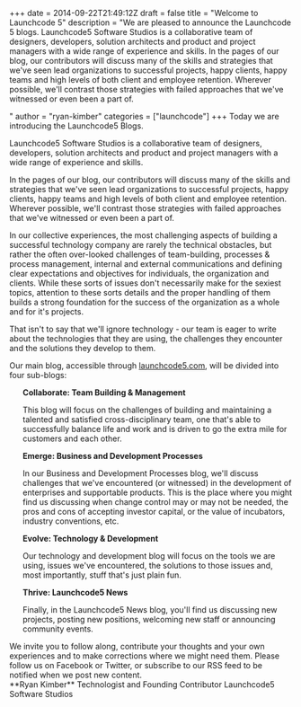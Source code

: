 +++
date = 2014-09-22T21:49:12Z
draft = false
title = "Welcome to Launchcode 5"
description = "We are pleased to announce the Launchcode 5 blogs. Launchcode5 Software Studios is a collaborative team of designers, developers, solution architects and product and project managers with a wide range of experience and skills. In the pages of our blog, our contributors will discuss many of the skills and strategies that we've seen lead organizations to successful projects, happy clients, happy teams and high levels of both client and employee retention. Wherever possible, we'll contrast those strategies with failed approaches that we've witnessed or even been a part of.</p>"
author = "ryan-kimber"
categories = ["launchcode"]
+++
Today we are introducing the Launchcode5 Blogs.

Launchcode5 Software Studios is a collaborative team of designers, developers, solution architects and product and project managers with a wide range of experience and skills.

In the pages of our blog, our contributors will discuss many of the skills and strategies that we've seen lead organizations to successful projects, happy clients, happy teams and high levels of both client and employee retention. Wherever possible, we'll contrast those strategies with failed approaches that we've witnessed or even been a part of.

In our collective experiences, the most challenging aspects of building a successful technology company are rarely the technical obstacles, but rather the often over-looked challenges of team-building, processes & process management, internal and external communications and defining clear expectations and objectives for individuals, the organization and clients. While these sorts of issues don't necessarily make for the sexiest topics, attention to these sorts details and the proper handling of them builds a strong foundation for the success of the organization as a whole and for it's projects.

That isn't to say that we'll ignore technology - our team is eager to write about the technologies that they are using, the challenges they encounter and the solutions they develop to them.

Our main blog, accessible through [launchcode5.com](http://www.launchcode5.com), will be divided into four sub-blogs:

<div>
    <ul style="list-style-type: none;">
        <li><b>Collaborate: Team Building & Management</b>
            <p>This blog will focus on the challenges of building and maintaining a talented and satisfied cross-disciplinary team, one that's able to successfully balance life and work and is driven to go the extra mile for customers and each other.</p>
        </li>
        <li>
            <b>Emerge: Business and Development Processes</b>
            <p>In our Business and Development Processes blog, we'll discuss challenges that we've encountered (or witnessed) in the development of enterprises and supportable products. This is the place where you might find us discussing when change control may or may not be needed, the pros and cons of accepting investor capital, or the value of incubators, industry conventions, etc.</p>
        </li>
        <li>
            <b>Evolve: Technology & Development</b>
            <p>Our technology and development blog will focus on the tools we are using, issues we've encountered, the solutions to those issues and, most importantly, stuff that's just plain fun.</p>
        </li>
        <li>
            <b>Thrive: Launchcode5 News</b>
            <p>Finally, in the Launchcode5 News blog, you'll find us discussing new projects, posting new positions, welcoming new staff or announcing community events.  </p>
        </li>
    </ul>
</div>
We invite you to follow along, contribute your thoughts and your own experiences and to make corrections where we might need them. Please follow us on Facebook or Twitter, or subscribe to our RSS feed to be notified when we post new content.

<br />
**Ryan Kimber**  
Technologist and Founding Contributor  
Launchcode5 Software Studios  


